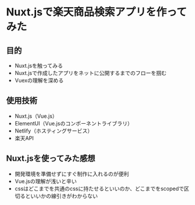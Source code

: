 # Nuxt.jsで楽天商品検索アプリを作ってみた

## 目的
* Nuxt.jsを触ってみる
* Nuxt.jsで作成したアプリをネットに公開するまでのフローを掴む
* Vuexの理解を深める

## 使用技術
* Nuxt.js（Vue.js）
* ElementUI（Vue.jsのコンポーネントライブラリ）
* Netlify（ホスティングサービス）
* 楽天API

## Nuxt.jsを使ってみた感想
* 開発環境を準備せずにすぐ制作に入れるのが便利
* Vue.jsの理解が浅いと辛い
* cssはどこまでを共通のcssに持たせるといいのか、どこまでをscopedで区切るといいかの線引きがわからない
